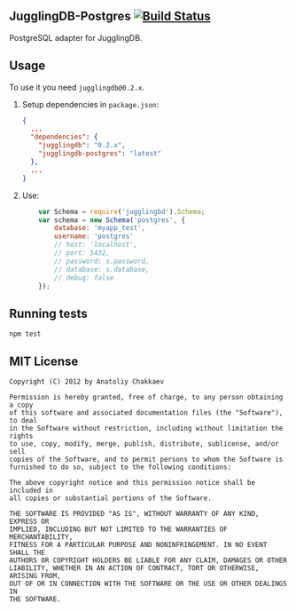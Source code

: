 ## JugglingDB-Postgres [![Build Status](https://travis-ci.org/1602/jugglingdb-postgres.png)](https://travis-ci.org/1602/jugglingdb-postgres)

PostgreSQL adapter for JugglingDB.

## Usage

To use it you need `jugglingdb@0.2.x`.

1. Setup dependencies in `package.json`:

    ```json
    {
      ...
      "dependencies": {
        "jugglingdb": "0.2.x",
        "jugglingdb-postgres": "latest"
      },
      ...
    }
    ```

2. Use:

    ```javascript
        var Schema = require('jugglingbd').Schema;
        var schema = new Schema('postgres', {
            database: 'myapp_test',
            username: 'postgres'
            // host: 'localhost',
            // port: 5432,
            // password: s.password,
            // database: s.database,
            // debug: false
        });
    ```

## Running tests

    npm test

## MIT License

    Copyright (C) 2012 by Anatoliy Chakkaev
    
    Permission is hereby granted, free of charge, to any person obtaining a copy
    of this software and associated documentation files (the "Software"), to deal
    in the Software without restriction, including without limitation the rights
    to use, copy, modify, merge, publish, distribute, sublicense, and/or sell
    copies of the Software, and to permit persons to whom the Software is
    furnished to do so, subject to the following conditions:
    
    The above copyright notice and this permission notice shall be included in
    all copies or substantial portions of the Software.
    
    THE SOFTWARE IS PROVIDED "AS IS", WITHOUT WARRANTY OF ANY KIND, EXPRESS OR
    IMPLIED, INCLUDING BUT NOT LIMITED TO THE WARRANTIES OF MERCHANTABILITY,
    FITNESS FOR A PARTICULAR PURPOSE AND NONINFRINGEMENT. IN NO EVENT SHALL THE
    AUTHORS OR COPYRIGHT HOLDERS BE LIABLE FOR ANY CLAIM, DAMAGES OR OTHER
    LIABILITY, WHETHER IN AN ACTION OF CONTRACT, TORT OR OTHERWISE, ARISING FROM,
    OUT OF OR IN CONNECTION WITH THE SOFTWARE OR THE USE OR OTHER DEALINGS IN
    THE SOFTWARE.

